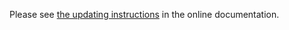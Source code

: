 Please see [the updating instructions](https://doc.znuny.org/manual/releases/installupdate/update/update-7.0.html) in the online documentation.